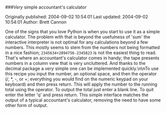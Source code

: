 ###*Very* simple accountant's calculator

Originally published: 2004-09-02 10:54:01
Last updated: 2004-09-02 10:54:01
Author: Brett Cannon

One of the signs that you love Python is when you start to use it as a simple calculator.  The problem with that is beyond the usefulness of 'sum' the interactive interpreter is not optimal for any calculations beyond a few numbers.  This mostly seems to stem from the numbers not being formatted in a nice fashion; ``2345634+2894756-2345823`` is not the easiest thing to read.  That's where an accountant's calculator comes in handy; the tape presents numbers in a column view that is very uncluttered.  And thanks to the decimal package a *very* simple one can be implemented quickly.\n\nTo use this recipe you input the number, an optional space, and then the operator (/, *, -, or +; everything you would find on the numeric keypad on your keyboard) and then press return.  This will apply the number to the running total using the operator.  To output the total just enter a blank line.  To quit enter the letter 'q' and press return.  This simple interface matches the output of a typical accountant's calculator, removing the need to have some other form of output.